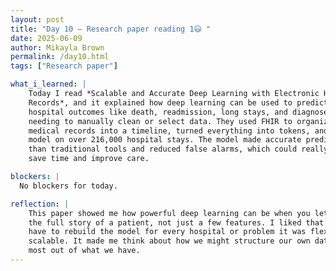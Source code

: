 ```yaml
---
layout: post
title: "Day 10 – Research paper reading 1😃 "
date: 2025-06-09
author: Mikayla Brown
permalink: /day10.html
tags: ["Research paper"]

what_i_learned: |
    Today I read *Scalable and Accurate Deep Learning with Electronic Health 
    Records*, and it explained how deep learning can be used to predict important 
    hospital outcomes like death, readmission, long stays, and diagnoses without 
    needing to manually clean or select data. They used FHIR to organize the raw 
    medical records into a timeline, turned everything into tokens, and trained a 
    model on over 216,000 hospital stays. The model made accurate predictions earlier 
    than traditional tools and reduced false alarms, which could really help doctors 
    save time and improve care.

blockers: |
  No blockers for today.

reflection: |
    This paper showed me how powerful deep learning can be when you let it learn from 
    the full story of a patient, not just a few features. I liked that they didn’t 
    have to rebuild the model for every hospital or problem it was flexible and 
    scalable. It made me think about how we might structure our own data to make the 
    most out of what we have.
---
```


